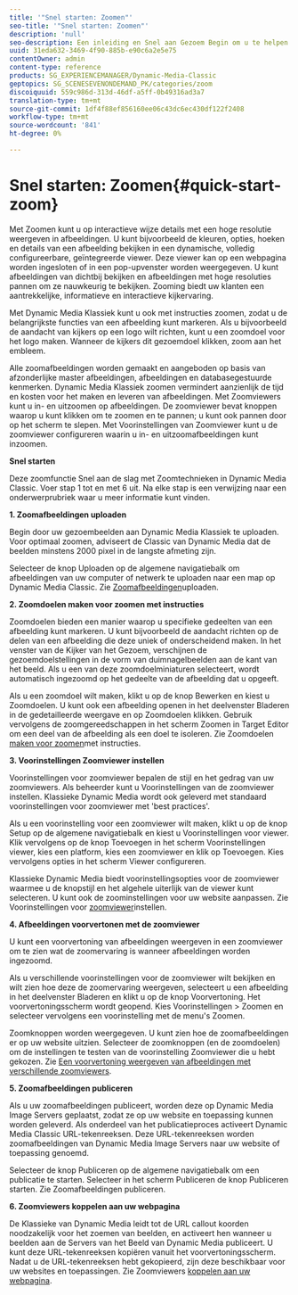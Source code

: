 ```yaml
---
title: '"Snel starten: Zoomen"'
seo-title: '"Snel starten: Zoomen"'
description: 'null'
seo-description: Een inleiding en Snel aan Gezoem Begin om u te helpen snel aan de slag gaan.
uuid: 31eda632-3469-4f90-885b-e90c6a2e5e75
contentOwner: admin
content-type: reference
products: SG_EXPERIENCEMANAGER/Dynamic-Media-Classic
geptopics: SG_SCENESEVENONDEMAND_PK/categories/zoom
discoiquuid: 559c986d-313d-46df-a5ff-0b49316ad3a7
translation-type: tm+mt
source-git-commit: 1df4f88ef856160ee06c43dc6ec430df122f2408
workflow-type: tm+mt
source-wordcount: '841'
ht-degree: 0%

---
```



# Snel starten: Zoomen{#quick-start-zoom}

Met Zoomen kunt u op interactieve wijze details met een hoge resolutie weergeven in afbeeldingen. U kunt bijvoorbeeld de kleuren, opties, hoeken en details van een afbeelding bekijken in een dynamische, volledig configureerbare, geïntegreerde viewer. Deze viewer kan op een webpagina worden ingesloten of in een pop-upvenster worden weergegeven. U kunt afbeeldingen van dichtbij bekijken en afbeeldingen met hoge resoluties pannen om ze nauwkeurig te bekijken. Zooming biedt uw klanten een aantrekkelijke, informatieve en interactieve kijkervaring.

Met Dynamic Media Klassiek kunt u ook met instructies zoomen, zodat u de belangrijkste functies van een afbeelding kunt markeren. Als u bijvoorbeeld de aandacht van kijkers op een logo wilt richten, kunt u een zoomdoel voor het logo maken. Wanneer de kijkers dit gezoemdoel klikken, zoom aan het embleem.

Alle zoomafbeeldingen worden gemaakt en aangeboden op basis van afzonderlijke master afbeeldingen, afbeeldingen en databasegestuurde kenmerken. Dynamic Media Klassiek zoomen vermindert aanzienlijk de tijd en kosten voor het maken en leveren van afbeeldingen. Met Zoomviewers kunt u in- en uitzoomen op afbeeldingen. De zoomviewer bevat knoppen waarop u kunt klikken om te zoomen en te pannen; u kunt ook pannen door op het scherm te slepen. Met Voorinstellingen van Zoomviewer kunt u de zoomviewer configureren waarin u in- en uitzoomafbeeldingen kunt inzoomen.

**Snel starten**

Deze zoomfunctie Snel aan de slag met Zoomtechnieken in Dynamic Media Classic. Voer stap 1 tot en met 6 uit. Na elke stap is een verwijzing naar een onderwerprubriek waar u meer informatie kunt vinden.

**1. Zoomafbeeldingen uploaden**

Begin door uw gezoembeelden aan Dynamic Media Klassiek te uploaden. Voor optimaal zoomen, adviseert de Classic van Dynamic Media dat de beelden minstens 2000 pixel in de langste afmeting zijn.

Selecteer de knop Uploaden op de algemene navigatiebalk om afbeeldingen van uw computer of netwerk te uploaden naar een map op Dynamic Media Classic. Zie [Zoomafbeeldingen](uploading-zoom-images.md#uploading_zoom_images)uploaden.

**2. Zoomdoelen maken voor zoomen met instructies**

Zoomdoelen bieden een manier waarop u specifieke gedeelten van een afbeelding kunt markeren. U kunt bijvoorbeeld de aandacht richten op de delen van een afbeelding die deze uniek of onderscheidend maken. In het venster van de Kijker van het Gezoem, verschijnen de gezoemdoelstellingen in de vorm van duimnagelbeelden aan de kant van het beeld. Als u een van deze zoomdoelminiaturen selecteert, wordt automatisch ingezoomd op het gedeelte van de afbeelding dat u opgeeft.

Als u een zoomdoel wilt maken, klikt u op de knop Bewerken en kiest u Zoomdoelen. U kunt ook een afbeelding openen in het deelvenster Bladeren in de gedetailleerde weergave en op Zoomdoelen klikken. Gebruik vervolgens de zoomgereedschappen in het scherm Zoomen in Target Editor om een deel van de afbeelding als een doel te isoleren. Zie Zoomdoelen [maken voor zoomen](creating-zoom-targets-guided-zoom.md#creating_zoom_targets_for_guided_zoom)met instructies.

**3. Voorinstellingen Zoomviewer instellen**

Voorinstellingen voor zoomviewer bepalen de stijl en het gedrag van uw zoomviewers. Als beheerder kunt u Voorinstellingen van de zoomviewer instellen. Klassieke Dynamic Media wordt ook geleverd met standaard voorinstellingen voor zoomviewer met &#39;best practices&#39;.

Als u een voorinstelling voor een zoomviewer wilt maken, klikt u op de knop Setup op de algemene navigatiebalk en kiest u Voorinstellingen voor viewer. Klik vervolgens op de knop Toevoegen in het scherm Voorinstellingen viewer, kies een platform, kies een zoomviewer en klik op Toevoegen. Kies vervolgens opties in het scherm Viewer configureren.

Klassieke Dynamic Media biedt voorinstellingsopties voor de zoomviewer waarmee u de knopstijl en het algehele uiterlijk van de viewer kunt selecteren. U kunt ook de zoominstellingen voor uw website aanpassen. Zie Voorinstellingen voor [zoomviewer](setting-zoom-viewer-presets.md#setting_up_zoom_viewer_presets)instellen.

**4. Afbeeldingen voorvertonen met de zoomviewer**

U kunt een voorvertoning van afbeeldingen weergeven in een zoomviewer om te zien wat de zoomervaring is wanneer afbeeldingen worden ingezoomd.

Als u verschillende voorinstellingen voor de zoomviewer wilt bekijken en wilt zien hoe deze de zoomervaring weergeven, selecteert u een afbeelding in het deelvenster Bladeren en klikt u op de knop Voorvertoning. Het voorvertoningsscherm wordt geopend. Kies Voorinstellingen > Zoomen en selecteer vervolgens een voorinstelling met de menu&#39;s Zoomen.

Zoomknoppen worden weergegeven. U kunt zien hoe de zoomafbeeldingen er op uw website uitzien. Selecteer de zoomknoppen (en de zoomdoelen) om de instellingen te testen van de voorinstelling Zoomviewer die u hebt gekozen. Zie [Een voorvertoning weergeven van afbeeldingen met verschillende zoomviewers](previewing-image-assets-different-zoom.md#previewing_image_assets_with_different_zoom_viewers).

**5. Zoomafbeeldingen publiceren**

Als u uw zoomafbeeldingen publiceert, worden deze op Dynamic Media Image Servers geplaatst, zodat ze op uw website en toepassing kunnen worden geleverd. Als onderdeel van het publicatieproces activeert Dynamic Media Classic URL-tekenreeksen. Deze URL-tekenreeksen worden zoomafbeeldingen van Dynamic Media Image Servers naar uw website of toepassing genoemd.

Selecteer de knop Publiceren op de algemene navigatiebalk om een publicatie te starten. Selecteer in het scherm Publiceren de knop Publiceren starten. Zie Zoomafbeeldingen [](publishing-zoom-images.md#publishing_zoom_images)publiceren.

**6. Zoomviewers koppelen aan uw webpagina**

De Klassieke van Dynamic Media leidt tot de URL callout koorden noodzakelijk voor het zoemen van beelden, en activeert hen wanneer u beelden aan de Servers van het Beeld van Dynamic Media publiceert. U kunt deze URL-tekenreeksen kopiëren vanuit het voorvertoningsscherm. Nadat u de URL-tekenreeksen hebt gekopieerd, zijn deze beschikbaar voor uw websites en toepassingen. Zie Zoomviewers [koppelen aan uw webpagina](linking-zoom-viewers-web-pages.md#linking_zoom_viewers_to_your_web_pages).
